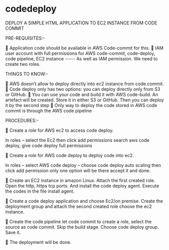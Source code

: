 # codedeploy
DEPLOY A SIMPLE HTML APPLICATION TO EC2 INSTANCE FROM CODE COMMIT

PRE-REQUISITES:-

	Application code should be available in AWS Code-commit for this.
	IAM user account with full permissions for AWS code-commit, code-deploy, code pipeline, EC2 instance ----- As well as IAM permission. We need to create two roles.


THINGS TO KNOW:- 

	 AWS doesn’t allow to deploy directly into ec2 instance from code commit.
	Code deploy only has two options:  you can deploy directly only from S3 or GitHub.
	You can use your code and build it with AWS code-build. An artefact will be created. Store it in either S3 or GitHub. Then you can deploy it by the second step
	Only way to deploy the code stored in AWS code commit is through the AWS code pipeline

PROCEDURES:- 

	Create a role for AWS ec2 to access code deploy.

In roles – select the Ec2 then click add permissions search aws code deploy, give code deploy full permissions

	Create a role for AWS code deploy to deploy code into ec2.

In roles – select AWS code deploy – choose code deploy auto scaling then click add permission only one option will be there accept it and done.

	Create an EC2 instance in amazon Linux. Attach the first created role. Open the http, https tcp ports. And install the code deploy agent. Execute the codes in the file install agent.

	Create a code deploy application and choose Ec2/on premise. Create the deployment group and attach the second created role choose the ec2 instance. 

	Create the code pipeline let code commit to create a role, select the source as code commit. Skip the build stage. Choose code deploy group. Save it.

	The deployment will be done.

